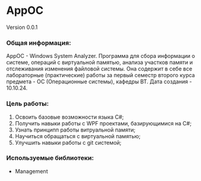 # AppOC
Version 0.0.1

### Общая информация:
AppOC - Windows System Analyzer.
Программа для сбора информации о системе, операций с виртуальной памятью, анализа участков памяти и отслеживания изменения файловой системы.
Она содержит в себе все лабораторные (практические) работы за первый семестр второго курса предмета - ОС (Операционные системы), кафедры ВТ. Дата создания - 10.10.24. 

### Цель работы:
1. Освоить базовые возможности языка C#;
2. Получить навыки работы с WPF проектами, базирующимися на C#;
3. Узнать принципп работы витруальной памяти;
4. Научиться обращаться с виртуальной памятью;
5. Улучшить навыки работы с git системой;

### Используемые библиотеки:
- Management

